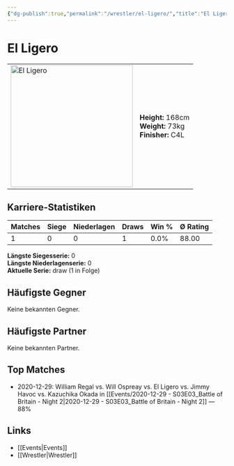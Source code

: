 ```yaml
---
{"dg-publish":true,"permalink":"/wrestler/el-ligero/","title":"El Ligero","tags":["wrestler"],"noteIcon":""}
---
```



# El Ligero

<table>
        <tr>
        <td><img src="https://github.com/CptSpaulding1980/choke-slam-wrestling/releases/download/images/El_Ligero.png" width="280" alt="El Ligero"></td>
        <td>
        <b>Height:</b> 168cm<br>
        <b>Weight:</b> 73kg<br>
        <b>Finisher:</b> C4L<br>
        </td>
        </tr>
        </table>
        
## Karriere-Statistiken

| Matches | Siege | Niederlagen | Draws | Win % | Ø Rating |
|---------|-------|-------------|-------|-------|-----------|
| 1 | 0 | 0 | 1 | 0.0% | 88.00 |

**Längste Siegesserie:** 0<br>**Längste Niederlagenserie:** 0<br>**Aktuelle Serie:** draw (1 in Folge)


## Häufigste Gegner
Keine bekannten Gegner.

## Häufigste Partner
Keine bekannten Partner.

## Top Matches
- 2020-12-29: William Regal vs. Will Ospreay vs. El Ligero vs. Jimmy Havoc vs. Kazuchika Okada in [[Events/2020-12-29 - S03E03_Battle of Britain - Night 2\|2020-12-29 - S03E03_Battle of Britain - Night 2]] — 88%

## Links
- [[Events\|Events]]
- [[Wrestler\|Wrestler]]

